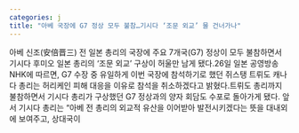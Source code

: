 ```yaml
---
categories: j
title: "아베 국장에 G7 정상 모두 불참…기시다 ‘조문 외교’ 물 건너가나"
---
```

아베 신조(安倍晋三) 전 일본 총리의 국장에 주요 7개국(G7) 정상이 모두 불참하면서 기시다 후미오 일본 총리의 ‘조문 외교’ 구상이 허울만 남게 됐다.26일 일본 공영방송 NHK에 따르면, G7 수장 중 유일하게 이번 국장에 참석하기로 했던 쥐스탱 트뤼도 캐나다 총리는 허리케인 피해 대응을 이유로 참석을 취소하겠다고 밝혔다.트뤼도 총리까지 불참하면서 기시다 총리가 구상했던 G7 정상과의 양자 회담도 수포로 돌아가게 됐다. 앞서 기시다 총리는 “아베 전 총리의 외교적 유산을 이어받아 발전시키겠다는 뜻을 대내외에 보여주고, 상대국이